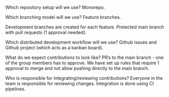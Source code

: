 Which repository setup will we use?
Monorepo. 

Which branching model will we use?
Feature branches. 

Development branches are created for each feature. 
Protected main branch with pull requests (1 approval needed).

Which distributed development workflow will we use?
Github issues and Github project (which acts as a kanban board). 

What do we expect contributions to look like?
PR’s to the main branch - one of the group members has to approve. We have set up rules that require 1 approval to merge and not allow pushing directly to the main branch.  

Who is responsible for integrating/reviewing contributions?
Everyone in the team is responsible for reviewing changes. Integration is done using CI pipelines.
